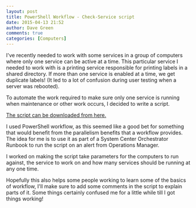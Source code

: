 ```yaml
---
layout: post
title: PowerShell Workflow - Check-Service script
date: 2015-04-13 21:52
author: Dave Green
comments: true
categories: [Computers]
---
```

I've recently needed to work with some services in a group of computers where only one service can be active at a time. This particular service I needed to work with is a printing service responsible for printing labels in a shared directory. If more than one service is enabled at a time, we get duplicate labels! (It led to a lot of confusion during user testing when a server was rebooted).

To automate the work required to make sure only one service is running when maintenance or other work occurs, I decided to write a script.

[The script can be downloaded from here.](https://github.com/davegreen/miscellaneous/blob/master/PowerShell/Workflows/Check-Service.ps1)

I used PowerShell workflow, as this seemed like a good bet for something that would benefit from the parallelism benefits that a workflow provides. The idea for me is to use it as part of a System Center Orchestrator Runbook to run the script on an alert from Operations Manager.

I worked on making the script take parameters for the computers to run against, the service to work on and how many services should be running at any one time.

Hopefully this also helps some people working to learn some of the basics of workflow, I'll make sure to add some comments in the script to explain parts of it. Some things certainly confused me for a little while till I got things working!
